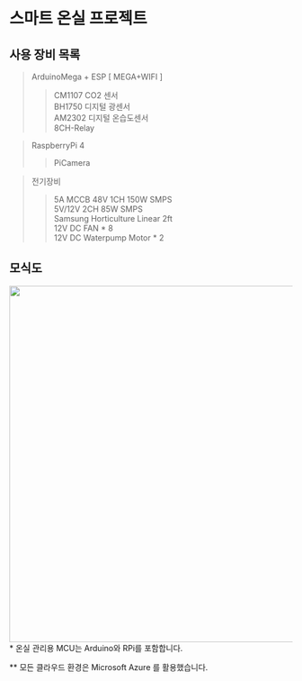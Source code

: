 # 스마트 온실 프로젝트

## 사용 장비 목록  

> ArduinoMega + ESP [ MEGA+WIFI ]  
>> CM1107 CO2 센서  
>> BH1750 디지털 광센서  
>> AM2302 디지털 온습도센서  
>> 8CH-Relay  
  
  
  
>RaspberryPi 4  
>>PiCamera  
  
  
  
>전기장비  
>> 5A MCCB
>> 48V 1CH 150W SMPS  
>> 5V/12V 2CH 85W SMPS  
>> Samsung Horticulture Linear 2ft  
>> 12V DC FAN * 8  
>> 12V DC Waterpump Motor * 2  

## 모식도
 
<img width="633" src="https://github.com/yjh96/Greenhouse/blob/master/image/%EB%84%A4%ED%8A%B8%EC%9B%8C%ED%81%AC%EB%AA%A8%EC%8B%9D%EB%8F%84.png">
* 온실 관리용 MCU는 Arduino와 RPi를 포함합니다.  
  
** 모든 클라우드 환경은 Microsoft Azure 를 활용했습니다.

